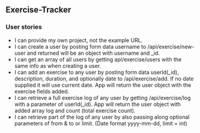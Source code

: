 ## Exercise-Tracker
### User stories
* I can provide my own project, not the example URL.
* I can create a user by posting form data username to /api/exercise/new-user and returned will be an object with username and _id.
* I can get an array of all users by getting api/exercise/users with the same info as when creating a user.
* I can add an exercise to any user by posting form data userId(_id), description, duration, and optionally date to /api/exercise/add. If no date supplied it will use current date. App will return the user object with the exercise fields added.
* I can retrieve a full exercise log of any user by getting /api/exercise/log with a parameter of userId(_id). App will return the user object with added array log and count (total exercise count).
* I can retrieve part of the log of any user by also passing along optional parameters of from & to or limit. (Date format yyyy-mm-dd, limit = int)